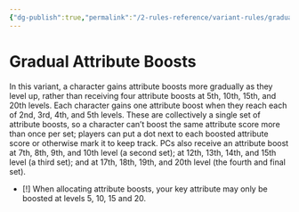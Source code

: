 ```yaml
---
{"dg-publish":true,"permalink":"/2-rules-reference/variant-rules/gradual-ability-boosts/","noteIcon":""}
---
```


# Gradual Attribute Boosts

In this variant, a character gains attribute boosts more gradually as they level up, rather than receiving four attribute boosts at 5th, 10th, 15th, and 20th levels. Each character gains one attribute boost when they reach each of 2nd, 3rd, 4th, and 5th levels. These are collectively a single set of attribute boosts, so a character can’t boost the same attribute score more than once per set; players can put a dot next to each boosted attribute score or otherwise mark it to keep track. PCs also receive an attribute boost at 7th, 8th, 9th, and 10th level (a second set); at 12th, 13th, 14th, and 15th level (a third set); and at 17th, 18th, 19th, and 20th level (the fourth and final set).  

- [!] When allocating attribute boosts, your key attribute may only be boosted at levels 5, 10, 15 and 20. 
  





